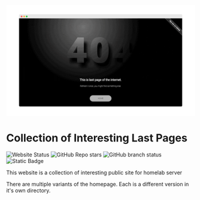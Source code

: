 ![Hero Slider](https://raw.githubusercontent.com/aayusharyan/last-page-collection/main/og.gif)

# Collection of Interesting Last Pages

![Website Status](https://img.shields.io/website?url=https%3A%2F%2Flast.yush.dev&up_message=Up%20and%20Running&label=Website%20Status)
![GitHub Repo stars](https://img.shields.io/github/stars/aayusharyan/last-page-collection?style=flat&label=Repo%20Stars)
![GitHub branch status](https://img.shields.io/github/checks-status/aayusharyan/last-page-collection/main?label=Checks%20and%20Build%20Status)
![Static Badge](https://img.shields.io/badge/Please%20Star%20this%20repo%20%E2%AD%90%20-8A2BE2)


This website is a collection of interesting public site for homelab server

There are multiple variants of the homepage. Each is a different version in it's own directory.
